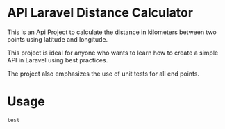 # API Laravel Distance Calculator
This is an Api Project to calculate the distance in kilometers between two points using latitude and longitude.

This project is ideal for anyone who wants to learn how to create a simple API in Laravel using best practices.

The project also emphasizes the use of unit tests for all end points.

# Usage
```php
test
```
